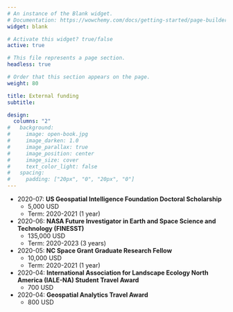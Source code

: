 ```yaml
---
# An instance of the Blank widget.
# Documentation: https://wowchemy.com/docs/getting-started/page-builder/
widget: blank

# Activate this widget? true/false
active: true

# This file represents a page section.
headless: true

# Order that this section appears on the page.
weight: 80

title: External funding
subtitle:

design:
  columns: "2"
#   background:
#     image: open-book.jpg
#     image_darken: 1.0
#     image_parallax: true
#     image_position: center
#     image_size: cover
#     text_color_light: false
#   spacing:
#     padding: ["20px", "0", "20px", "0"]
---
```

- 2020-07: **US Geospatial Intelligence Foundation Doctoral Scholarship**
  - 5,000 USD
  - Term: 2020-2021 (1 year) 
- 2020-06: **NASA Future Investigator in Earth and Space Science and Technology (FINESST)**
  - 135,000 USD
  - Term: 2020-2023 (3 years)
- 2020-05: **NC Space Grant Graduate Research Fellow**
  - 10,000 USD
  - Term: 2020-2021 (1 year)
- 2020-04: **International Association for Landscape Ecology North America (IALE-NA) Student Travel Award**
  - 700 USD
- 2020-04: **Geospatial Analytics Travel Award**
  - 800 USD



